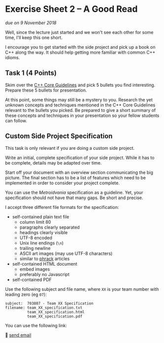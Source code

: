 # Exercise Sheet 2 – A Good Read

*due on 9 November 2018*

Well, since the lecture just started and we won't see each other for some time, I'll keep this one short.

I encourage you to get started with the side project and pick up a book on C++ along the way.
It should help getting more familiar with common C++ idioms.

## Task 1 (4 Points)

Skim over the [C++ Core Guidelines](http://isocpp.github.io/CppCoreGuidelines/CppCoreGuidelines) and pick 5 bullets you find interesting.
Prepare these 5 bullets for presentation.

At this point, some things may still be a mystery to you.
Research the yet unknown concepts and techniques mentioned in the C++ Core Guidelines relevant to the bullets you picked.
Be prepared to give a short summary of these concepts and techniques in your presentation so your fellow students can follow.

## Custom Side Project Specification

This task is only relevant if you are doing a custom side project.

Write an initial, complete specification of your side project.
While it has to be complete, details may be adapted over time.

Start off your document with an overview section communicating the big picture.
The final section has to be a list of features which need to be implemented in order to consider your project complete.

You can use the *Metroidvania* specification as a guideline.
Yet, your specification should not have that many gaps.
Be short and precise.

I accept three different file formats for the specification:

- self-contained plain text file
    - column limit 80
    - paragraphs clearly separated
    - headings clearly visible
    - UTF-8 encoded
    - Unix line endings (`\n`)
    - trailing newline
    - ASCII art images (may use UTF-8 characters)
    - similar to [phrack](http://www.phrack.org) articles
- self-contained HTML document
    - embed images
    - preferably no Javascript
- self-contained PDF

Use the following subject and file name, where `XX` is your team number with leading zero (eg `07`):

    subject:  703807 - Team XX Specification
    filename: team_XX_specification.txt
              team_XX_specification.html
              team_XX_specification.pdf

You can use the following link:

📧 [send email](mailto:alexander.hirsch@uibk.ac.at?subject=703807%20-%20Team%20XX%20Specification)
